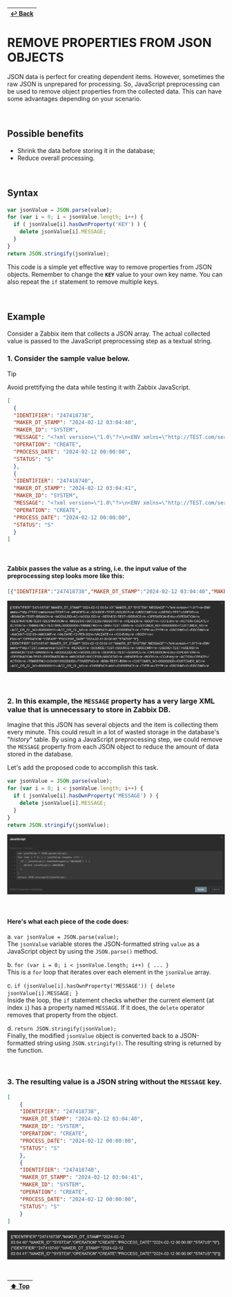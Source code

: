 | [↩️ Back](./) |
| --- |

# REMOVE PROPERTIES FROM JSON OBJECTS

JSON data is perfect for creating dependent items. However, sometimes the raw JSON is unprepared for processing. So, JavaScript preprocessing can be used to remove object properties from the collected data. This can have some advantages depending on your scenario.

<BR>

## Possible benefits

- Shrink the data before storing it in the database;
- Reduce overall processing.

<BR>

## Syntax

```javascript
var jsonValue = JSON.parse(value);
for (var i = 0; i < jsonValue.length; i++) {
  if ( jsonValue[i].hasOwnProperty('KEY') ) {
    delete jsonValue[i].MESSAGE;
  }
}
return JSON.stringify(jsonValue);
```

This code is a simple yet effective way to remove properties from JSON objects.
Remember to change the **`KEY`** value to your own key name.
You can also repeat the `if` statement to remove multiple keys.

<BR>

## Example

Consider a Zabbix item that collects a JSON array. The actual collected value is passed to the JavaScript preprocessing step as a textual string.

### 1. Consider the sample value below.
> [!TIP]
> Avoid prettifying the data while testing it with Zabbix JavaScript.

```json
[
  {
  "IDENTIFIER": "247418738",
  "MAKER_DT_STAMP": "2024-02-12 03:04:40",
  "MAKER_ID": "SYSTEM",
  "MESSAGE": "<?xml version=\"1.0\"?>\n<ENV xmlns=\"http://TEST.com/service/TEST\">\n <HEADER>\n <SOURCE>TEST</SOURCE>\n <UBSCOMP/>\n <USERID>TEST</USERID>\n <BRANCH>TEST</BRANCH>\n <MODULEID>AC</MODULEID>\n <SERVICE>TEST</SERVICE>\n <OPERATION>Entry</OPERATION>\n <DESTINATION>TEST</DESTINATION>\n <MSGSTAT>SUCCESS</MSGSTAT>\n </HEADER>\n <BODY>\n <CO-Entry>\n <ACTION>CREATE</ACTION>\n <TRNREFNO>TESTXPAL000000000</TRNREFNO>\n <BRN>TEST</BRN>\n <CUSTOMER_NO>000000000</CUSTOMER_NO>\n <ACC_OR_GL_NO>8000000111</ACC_OR_GL_NO>\n <CURRENCY>ANY</CURRENCY>\n <TYPE>A</TYPE>\n <DRCRIND>C</DRCRIND>\n <AMOUNT>532.69</AMOUNT>\n <VALDATE>12-FEB-2024</VALDATE>\n </CO-Entry>\n </BODY>\n</ENV>\n",
  "OPERATION": "CREATE",
  "PROCESS_DATE": "2024-02-12 00:00:00",
  "STATUS": "S"
  },
  {
  "IDENTIFIER": "247418740",
  "MAKER_DT_STAMP": "2024-02-12 03:04:41",
  "MAKER_ID": "SYSTEM",
  "MESSAGE": "<?xml version=\"1.0\"?>\n<ENV xmlns=\"http://TEST.com/service/TEST\">\n <HEADER>\n <SOURCE>TEST</SOURCE>\n <UBSCOMP/>\n <USERID>TEST</USERID>\n <BRANCH>TEST</BRANCH>\n <MODULEID>AC</MODULEID>\n <SERVICE>TEST</SERVICE>\n <OPERATION>Entry</OPERATION>\n <DESTINATION>TEST</DESTINATION>\n <MSGSTAT>SUCCESS</MSGSTAT>\n </HEADER>\n <BODY>\n <CO-Entry>\n <ACTION>CREATE</ACTION>\n <TRNREFNO>2404001335289000</TRNREFNO>\n <BRN>TEST</BRN>\n <CUSTOMER_NO>000000000</CUSTOMER_NO>\n <ACC_OR_GL_NO>8000000111</ACC_OR_GL_NO>\n <CURRENCY>ANY</CURRENCY>\n <TYPE>A</TYPE>\n <DRCRIND>D</DRCRIND>\n <AMOUNT>15</AMOUNT>\n <VALDATE>12-FEB-2024</VALDATE>\n </CO-Entry>\n </BODY>\n</ENV>\n",
  "OPERATION": "CREATE",
  "PROCESS_DATE": "2024-02-12 00:00:00",
  "STATUS": "S"
  }
]
```

<BR>

#### Zabbix passes the value as a string, i.e. the input value of the preprocessing step looks more like this:
```json
[{"IDENTIFIER":"247418738","MAKER_DT_STAMP":"2024-02-12 03:04:40","MAKER_ID":"SYSTEM","MESSAGE":"<?xml version=\"1.0\"?>\n<ENV xmlns=\"http://TEST.com/service/TEST\">\n <HEADER>\n <SOURCE>TEST</SOURCE>\n <UBSCOMP/>\n <USERID>TEST</USERID>\n <BRANCH>TEST</BRANCH>\n <MODULEID>AC</MODULEID>\n <SERVICE>TEST</SERVICE>\n <OPERATION>Entry</OPERATION>\n <DESTINATION>TEST</DESTINATION>\n <MSGSTAT>SUCCESS</MSGSTAT>\n </HEADER>\n <BODY>\n <CO-Entry>\n <ACTION>CREATE</ACTION>\n <TRNREFNO>TESTXPAL000000000</TRNREFNO>\n <BRN>TEST</BRN>\n <CUSTOMER_NO>000000000</CUSTOMER_NO>\n <ACC_OR_GL_NO>8000000111</ACC_OR_GL_NO>\n <CURRENCY>ANY</CURRENCY>\n <TYPE>A</TYPE>\n <DRCRIND>C</DRCRIND>\n <AMOUNT>532.69</AMOUNT>\n <VALDATE>12-FEB-2024</VALDATE>\n </CO-Entry>\n </BODY>\n</ENV>\n","OPERATION":"CREATE","PROCESS_DATE":"2024-02-12 00:00:00","STATUS":"S"}, {"IDENTIFIER":"247418740","MAKER_DT_STAMP":"2024-02-12 03:04:41","MAKER_ID":"SYSTEM","MESSAGE":"<?xml version=\"1.0\"?>\n<ENV xmlns=\"http://TEST.com/service/TEST\">\n <HEADER>\n <SOURCE>TEST</SOURCE>\n <UBSCOMP/>\n <USERID>TEST</USERID>\n <BRANCH>TEST</BRANCH>\n <MODULEID>AC</MODULEID>\n <SERVICE>TEST</SERVICE>\n <OPERATION>Entry</OPERATION>\n <DESTINATION>TEST</DESTINATION>\n <MSGSTAT>SUCCESS</MSGSTAT>\n </HEADER>\n <BODY>\n <CO-Entry>\n <ACTION>CREATE</ACTION>\n <TRNREFNO>2404001335289000</TRNREFNO>\n <BRN>TEST</BRN>\n <CUSTOMER_NO>000000000</CUSTOMER_NO>\n <ACC_OR_GL_NO>8000000111</ACC_OR_GL_NO>\n <CURRENCY>ANY</CURRENCY>\n <TYPE>A</TYPE>\n <DRCRIND>D</DRCRIND>\n <AMOUNT>15</AMOUNT>\n <VALDATE>12-FEB-2024</VALDATE>\n </CO-Entry>\n </BODY>\n</ENV>\n","OPERATION":"CREATE","PROCESS_DATE":"2024-02-12 00:00:00","STATUS":"S"}]
```

![JSON raw string](./image/js_remove_raw_string.png)

<BR>

### 2. In this example, the `MESSAGE` property has a very large XML value that is unnecessary to store in Zabbix DB.

Imagine that this JSON has several objects and the item is collecting them every minute. This could result in a lot of wasted storage in the database's "_history_" table. By using a JavaScript preprocessing step, we could remove the `MESSAGE` property from each JSON object to reduce the amount of data stored in the database.

Let's add the proposed code to accomplish this task.

```javascript
var jsonValue = JSON.parse(value);
for (var i = 0; i < jsonValue.length; i++) {
  if ( jsonValue[i].hasOwnProperty('MESSAGE') ) {
    delete jsonValue[i].MESSAGE;
  }
}
return JSON.stringify(jsonValue);
```

![JavaScript code](./image/js_remove_code.png)

<BR>

#### Here's what each piece of the code does:

a. `var jsonValue = JSON.parse(value);` \
The `jsonValue` variable stores the JSON-formatted string `value` as a JavaScript object by using the `JSON.parse()` method.

b. `for (var i = 0; i < jsonValue.length; i++) { ... }` \
This is a `for` loop that iterates over each element in the `jsonValue` array.

c. `if (jsonValue[i].hasOwnProperty('MESSAGE')) { delete jsonValue[i].MESSAGE; }` \
Inside the loop, the `if` statement checks whether the current element (at index `i`) has a property named `MESSAGE`. If it does, the `delete` operator removes that property from the object.

d. `return JSON.stringify(jsonValue);` \
Finally, the modified `jsonValue` object is converted back to a JSON-formatted string using `JSON.stringify()`. The resulting string is returned by the function.

<BR>

### 3. The resulting value is a JSON string without the `MESSAGE` key.

```json
[
    {
    "IDENTIFIER": "247418738",
    "MAKER_DT_STAMP": "2024-02-12 03:04:40",
    "MAKER_ID": "SYSTEM",
    "OPERATION": "CREATE",
    "PROCESS_DATE": "2024-02-12 00:00:00",
    "STATUS": "S"
    },
    {
    "IDENTIFIER": "247418740",
    "MAKER_DT_STAMP": "2024-02-12 03:04:41",
    "MAKER_ID": "SYSTEM",
    "OPERATION": "CREATE",
    "PROCESS_DATE": "2024-02-12 00:00:00",
    "STATUS": "S"
    }
]
```

![Key removed from JSON](./image/js_remove_key_removed.png)

<BR>

| [⬆️ Top](#remove-properties-from-json-objects) |
| --- |
